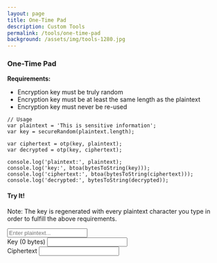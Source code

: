 ```yaml
---
layout: page
title: One-Time Pad
description: Custom Tools
permalink: /tools/one-time-pad
background: /assets/img/tools-1280.jpg
---
```

<h3>One-Time Pad</h3>
<p><strong>Requirements:</strong></p>
<ul>
  <li>Encryption key must be truly random</li>
  <li>Encryption key must be at least the same length as the plaintext</li>
  <li>Encryption key must never be re-used</li>
</ul>
<script id="otp-example" class="snippet">
// Converts string to Uint8Array
function stringToBytes(s) {
  var bytes = new Uint8Array(s.length);

  for (var i = 0; i < s.length; i++) {
    bytes[i] = s[i].charCodeAt(0);
  }

  return bytes;
}

// Converts Uint8Array to string
function bytesToString(bytes) {
  var s = '';

  for (var i = 0; i < bytes.length; i++) {
    s += String.fromCharCode(bytes[i]);
  }

  return s;
}

// Returns Uint8Array of cryptographically strong random sequence
function secureRandom(size) {
  var crypto = window.crypto || window.msCrypto;
  if (crypto === undefined)
    throw "No crypto service available";

  var bytes = new Uint8Array(size);
  crypto.getRandomValues(bytes);

  return bytes;
}

// Returns Uint8Array of ciphertext
function otp(key, plaintext) {
  if (typeof key === 'string')
    key = stringToBytes(key);

  if (typeof plaintext === 'string')
    plaintext = stringToBytes(plaintext);

  if (key.length < plaintext.length)
    throw "Key must be at least the same length as the plaintext"

  var bytes = new Uint8Array(plaintext.length);
  var ciphertext = '';
  for (var i = 0; i < plaintext.length; i++) {
    bytes[i] = key[i] ^ plaintext[i];
  }

  return bytes;
}
</script>
````
// Usage
var plaintext = 'This is sensitive information';
var key = secureRandom(plaintext.length);

var ciphertext = otp(key, plaintext);
var decrypted = otp(key, ciphertext);

console.log('plaintext:', plaintext);
console.log('key:', btoa(bytesToString(key)));
console.log('ciphertext:', btoa(bytesToString(ciphertext)));
console.log('decrypted:', bytesToString(decrypted));
````
<h4>Try It!</h4>
<p>Note: The key is regenerated with every plaintext character you type in order to fulfill the above requirements.</p>
<form id="otp">
  <div class="form-group">
    <input type="text" class="form-control" id="otp-plaintext" placeholder="Enter plaintext..." />
  </div>
  <div class="form-group">
    <label for="otp-key">Key (<span id="otp-key-size">0</span> bytes)</label>
    <input type="text" class="form-control" id="otp-key" readonly="readonly" />
  </div>
  <div class="form-group">
    <label for="otp-ciphertext">Ciphertext</label>
    <input type="text" class="form-control" id="otp-ciphertext" readonly="readonly" />
  </div>
</form>
